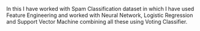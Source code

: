 In this I have worked with Spam Classification dataset in which I have used Feature Engineering and worked with Neural Network, Logistic Regression 
and Support Vector Machine combining all these using Voting Classifier.
